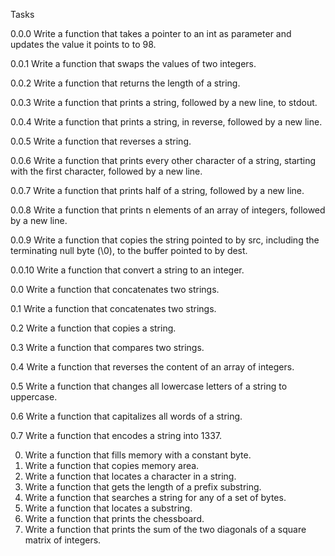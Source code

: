 Tasks

0.0.0 Write a function that takes a pointer to an int as parameter and updates the value it points to to 98.

0.0.1 Write a function that swaps the values of two integers.

0.0.2 Write a function that returns the length of a string.

0.0.3 Write a function that prints a string, followed by a new line, to stdout.

0.0.4 Write a function that prints a string, in reverse, followed by a new line.

0.0.5 Write a function that reverses a string.

0.0.6 Write a function that prints every other character of a string, starting with the first character, followed by a new line.

0.0.7 Write a function that prints half of a string, followed by a new line.

0.0.8 Write a function that prints n elements of an array of integers, followed by a new line.

0.0.9 Write a function that copies the string pointed to by src, including the terminating null byte (\0), to the buffer pointed to by dest.

0.0.10 Write a function that convert a string to an integer.



0.0 Write a function that concatenates two strings.

0.1 Write a function that concatenates two strings.

0.2 Write a function that copies a string.

0.3 Write a function that compares two strings.

0.4 Write a function that reverses the content of an array of integers.

0.5 Write a function that changes all lowercase letters of a string to uppercase.

0.6 Write a function that capitalizes all words of a string.

0.7 Write a function that encodes a string into 1337.


0. Write a function that fills memory with a constant byte.
1. Write a function that copies memory area.
2. Write a function that locates a character in a string.
3. Write a function that gets the length of a prefix substring.
4. Write a function that searches a string for any of a set of bytes.
5. Write a function that locates a substring.
6. Write a function that prints the chessboard.
7. Write a function that prints the sum of the two diagonals of a square matrix of integers.
